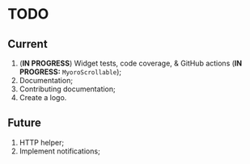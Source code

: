 # TODO

## Current

1. (**IN PROGRESS**) Widget tests, code coverage, & GitHub actions (**IN PROGRESS:** `MyoroScrollable`);
1. Documentation;
1. Contributing documentation;
1. Create a logo.

## Future

1. HTTP helper;
1. Implement notifications;
